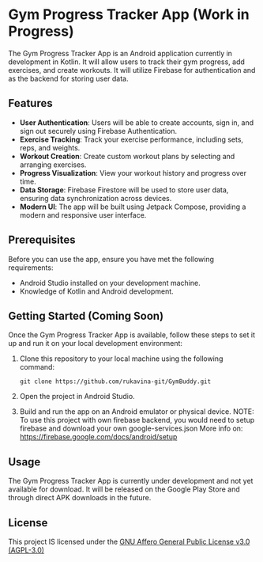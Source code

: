 # Gym Progress Tracker App (Work in Progress)

The Gym Progress Tracker App is an Android application currently in development in Kotlin. It will allow users to track their gym progress, add exercises, and create workouts. 
It will utilize Firebase for authentication and as the backend for storing user data.

## Features

- **User Authentication**: Users will be able to create accounts, sign in, and sign out securely using Firebase Authentication.
- **Exercise Tracking**: Track your exercise performance, including sets, reps, and weights.
- **Workout Creation**: Create custom workout plans by selecting and arranging exercises.
- **Progress Visualization**: View your workout history and progress over time.
- **Data Storage**: Firebase Firestore will be used to store user data, ensuring data synchronization across devices.
- **Modern UI**: The app will be built using Jetpack Compose, providing a modern and responsive user interface.

## Prerequisites

Before you can use the app, ensure you have met the following requirements:

- Android Studio installed on your development machine.
- Knowledge of Kotlin and Android development.

## Getting Started (Coming Soon)

Once the Gym Progress Tracker App is available, follow these steps to set it up and run it on your local development environment:

1. Clone this repository to your local machine using the following command:

   ```shell
   git clone https://github.com/rukavina-git/GymBuddy.git

2. Open the project in Android Studio.

3. Build and run the app on an Android emulator or physical device.
NOTE: To use this project with own firebase backend, you would need to setup firebase and download your own google-services.json
More info on: https://firebase.google.com/docs/android/setup

## Usage

The Gym Progress Tracker App is currently under development and not yet available for download. It will be released on the Google Play Store and through direct APK downloads in the future.

## License

This project IS licensed under the [GNU Affero General Public License v3.0 (AGPL-3.0)](LICENCE)
